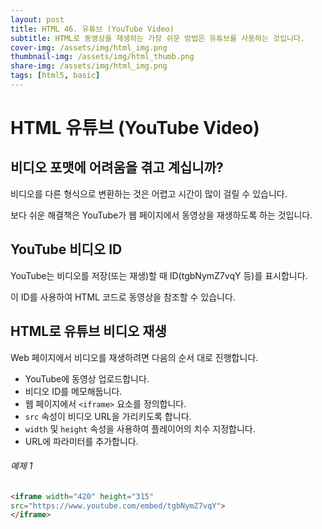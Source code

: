 ```yaml
---
layout: post
title: HTML 46. 유튜브 (YouTube Video)
subtitle: HTML로 동영상을 재생하는 가장 쉬운 방법은 유튜브를 사용하는 것입니다.
cover-img: /assets/img/html_img.png
thumbnail-img: /assets/img/html_thumb.png
share-img: /assets/img/html_img.png
tags: [html5, basic]
---
```


# HTML 유튜브 (YouTube Video)

## 비디오 포맷에 어려움을 겪고 계십니까?

비디오를 다른 형식으로 변환하는 것은 어렵고 시간이 많이 걸릴 수 있습니다.

보다 쉬운 해결책은 YouTube가 웹 페이지에서 동영상을 재생하도록 하는 것입니다.

## YouTube 비디오 ID

YouTube는 비디오를 저장(또는 재생)할 때 ID(tgbNymZ7vqY 등)를 표시합니다.

이 ID를 사용하여 HTML 코드로 동영상을 참조할 수 있습니다.

## HTML로 유튜브 비디오 재생

Web 페이지에서 비디오를 재생하려면 다음의 순서 대로 진행합니다.

+ YouTube에 동영상 업로드합니다.
+ 비디오 ID를 메모해둡니다.
+ 웹 페이지에서 ```<iframe>``` 요소를 정의합니다.
+ ```src``` 속성이 비디오 URL을 가리키도록 합니다.
+ ```width``` 및 ```height``` 속성을 사용하여 플레이어의 치수 지정합니다.
+ URL에 파라미터를 추가합니다.

###### 예제 1

```html
<iframe width="420" height="315"
src="https://www.youtube.com/embed/tgbNymZ7vqY">
</iframe>
```

